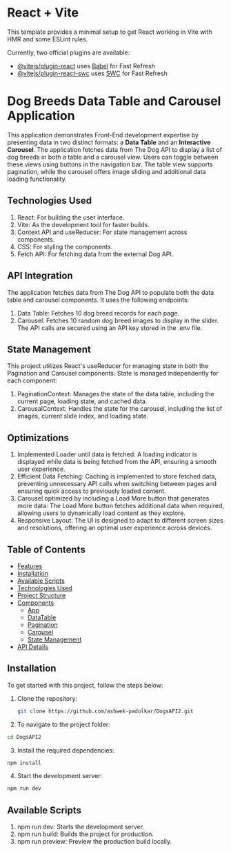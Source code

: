 # React + Vite

This template provides a minimal setup to get React working in Vite with HMR and some ESLint rules.

Currently, two official plugins are available:

- [@vitejs/plugin-react](https://github.com/vitejs/vite-plugin-react/blob/main/packages/plugin-react/README.md) uses [Babel](https://babeljs.io/) for Fast Refresh
- [@vitejs/plugin-react-swc](https://github.com/vitejs/vite-plugin-react-swc) uses [SWC](https://swc.rs/) for Fast Refresh

# Dog Breeds Data Table and Carousel Application

This application demonstrates Front-End development expertise by presenting data in two distinct formats: a **Data Table** and an **Interactive Carousel**. The application fetches data from The Dog API to display a list of dog breeds in both a table and a carousel view. Users can toggle between these views using buttons in the navigation bar. The table view supports pagination, while the carousel offers image sliding and additional data loading functionality.

## Technologies Used

1. React: For building the user interface.
2. Vite: As the development tool for faster builds.
3. Context API and useReducer: For state management across components.
4. CSS: For styling the components.
5. Fetch API: For fetching data from the external Dog API.

## API Integration

The application fetches data from The Dog API to populate both the data table and carousel components. It uses the following endpoints:

1. Data Table: Fetches 10 dog breed records for each page.
2. Carousel: Fetches 10 random dog breed images to display in the slider.
   The API calls are secured using an API key stored in the .env file.

## State Management

This project utilizes React's useReducer for managing state in both the Pagination and Carousel components. State is managed independently for each component:

1. PaginationContext: Manages the state of the data table, including the current page, loading state, and cached data.
2. CarousalContext: Handles the state for the carousel, including the list of images, current slide index, and loading state.

## Optimizations

1. Implemented Loader until data is fetched:
   A loading indicator is displayed while data is being fetched from the API, ensuring a smooth user experience.
2. Efficient Data Fetching:
   Caching is implemented to store fetched data, preventing unnecessary API calls when switching between pages and ensuring quick access to previously loaded content.
3. Carousel optimized by including a Load More button that generates more data:
   The Load More button fetches additional data when required, allowing users to dynamically load content as they explore.
4. Responsive Layout:
   The UI is designed to adapt to different screen sizes and resolutions, offering an optimal user experience across devices.

## Table of Contents

- [Features](#features)
- [Installation](#installation)
- [Available Scripts](#available-scripts)
- [Technologies Used](#technologies-used)
- [Project Structure](#project-structure)
- [Components](#components)
  - [App](#app)
  - [DataTable](#datatable)
  - [Pagination](#pagination)
  - [Carousel](#carousel)
  - [State Management](#state-management)
- [API Details](#api-details)

## Installation

To get started with this project, follow the steps below:

1. Clone the repository:

   ```bash
   git clone https://github.com/ashwek-padolkar/DogsAPI2.git

   ```

2. To navigate to the project folder:

```bash
cd DogsAPI2
```

3. Install the required dependencies:

```bash
npm install
```

4. Start the development server:

```bash
npm run dev
```

## Available Scripts

1. npm run dev: Starts the development server.
2. npm run build: Builds the project for production.
3. npm run preview: Preview the production build locally.
